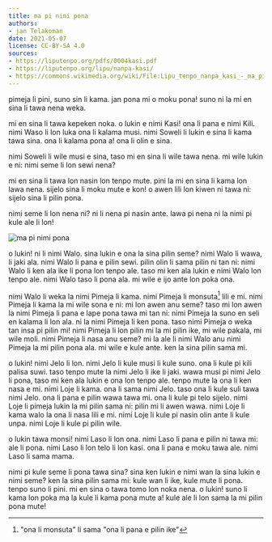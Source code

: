 ```yaml
---
title: ma pi nimi pona
authors:
- jan Telakoman
date: 2021-05-07
license: CC-BY-SA 4.0
sources:
- https://liputenpo.org/pdfs/0004kasi.pdf
- https://liputenpo.org/lipu/nanpa-kasi/
- https://commons.wikimedia.org/wiki/File:Lipu_tenpo_nanpa_kasi_-_ma_pi_nimi_pona.png
---
```


pimeja li pini, suno sin li kama. jan pona mi o moku pona! suno ni la mi en sina li tawa nena weka.

mi en sina li tawa kepeken noka. o lukin e nimi Kasi! ona li pana e nimi Kili. nimi Waso li lon luka ona li kalama musi. nimi Soweli li lukin e sina li kama tawa sina. ona li kalama pona a! ona li olin e sina.

nimi Soweli li wile musi e sina, taso mi en sina li wile tawa nena. mi wile lukin e ni: nimi seme li lon sewi nena?

mi en sina li tawa lon nasin lon tenpo mute. pini la mi en sina li kama lon lawa nena. sijelo sina li moku mute e kon! o awen lili lon kiwen ni tawa ni: sijelo sina li pilin pona.

nimi seme li lon nena ni? ni li nena pi nasin ante. lawa pi nena ni la nimi pi kule ale li lon!

![ma pi nimi pona](https://upload.wikimedia.org/wikipedia/commons/b/b3/Lipu_tenpo_nanpa_kasi_-_ma_pi_nimi_pona.png)

o lukin! ni li nimi Walo. sina lukin e ona la sina pilin seme? nimi Walo li wawa, li jaki ala. nimi Walo li pana e pilin sewi. pilin olin li sama pilin ni tan ni: nimi Walo li ken ala ike li pona lon tenpo ale. taso mi ken ala lukin e nimi Walo lon tenpo ale. nimi Walo taso li pona ala. mi wile e ijo ante lon poka ona.

nimi Walo li weka la nimi Pimeja li kama. nimi Pimeja li monsuta[^1] lili e mi. nimi Pimeja li kama la mi wile sona e ni: mi lon awen anu seme? taso mi lon awen la nimi Pimeja li pana e lape pona tawa mi tan ni: nimi Pimeja la suno en seli en kalama li lon ala. ni la nimi Pimeja li ken pona. taso nimi Pimeja o weka tan insa pi pilin mi! nimi Pimeja li lon pilin mi la mi pilin ike, mi wile pakala, mi wile moli. nimi Pimeja li nasa anu seme? mi la ale li nimi Walo anu nimi Pimeja la mi pilin pona ala. mi wile e kule ante. ken la sina pilin sama mi.

o lukin! nimi Jelo li lon. nimi Jelo li kule musi li kule suno. ona li kule pi kili palisa suwi. taso tenpo mute la nimi Jelo li ike li jaki. wawa musi pi nimi Jelo li pona, taso mi ken ala lukin e ona lon tenpo ale. tenpo mute la ona li ken nasa e mi. nimi Loje li kama. ona li sama nimi Jelo. taso ona li kule suli tawa nimi Jelo. ona li pana e pilin wawa tawa mi. ona li kule pi telo sijelo. nimi Loje li pimeja lukin la mi pilin sama ni: pilin mi li awen wawa. nimi Loje li kama walo la ona li nasa lili e mi. nimi Loje li kule pi nasin olin ante li kule unpa. nimi Loje li kule pi pilin wile.

o lukin tawa monsi! nimi Laso li lon ona. nimi Laso li pana e pilin ni tawa mi: ale li pona. nimi Laso li lon telo li lon kasi. ona li pana e moku tawa ale. nimi Laso li sama mama.

nimi pi kule seme li pona tawa sina? sina ken lukin e nimi wan la sina lukin e nimi seme? ken la sina pilin sama mi: kule wan li ike, kule mute li pona. tenpo suno li pini. mi en sina o tawa tomo lon noka nena. o lukin! suno li kama lon poka ma la kule li kama pona mute a! kule ale li lon sama la mi pilin pona mute!

[^1]: "ona li monsuta" li sama "ona li pana e pilin ike"